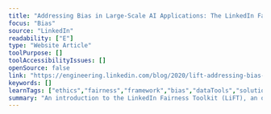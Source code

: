 ```yaml
---
title: "Addressing Bias in Large-Scale AI Applications: The LinkedIn Fairness Toolkit"
focus: "Bias"
source: "LinkedIn"
readability: ["E"]
type: "Website Article"
toolPurpose: []
toolAccessibilityIssues: []
openSource: false
link: "https://engineering.linkedin.com/blog/2020/lift-addressing-bias-in-large-scale-ai-applications"
keywords: []
learnTags: ["ethics","fairness","framework","bias","dataTools","solution","business","employment","inclusivePractice"]
summary: "An introduction to the LinkedIn Fairness Toolkit (LiFT), an open source toolkit that provides a framework for measuring fairness in large-scale machine learning workflows.  "
---
```


